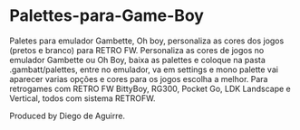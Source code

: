 # Palettes-para-Game-Boy
Paletes para emulador Gambette,  Oh boy, personaliza as cores dos jogos (pretos e branco) para RETRO FW.
Personaliza as cores de jogos no emulador Gambette ou Oh Boy, baixa as palettes e coloque na pasta .gambatt/palettes, entre no emulador,
va em settings e mono palette vai aparecer varias opções e cores para os jogos escolha a melhor. Para retrogames com RETRO FW BittyBoy, 
RG300, Pocket Go, LDK Landscape e Vertical, todos com sistema RETROFW.



Produced by Diego de Aguirre.
